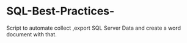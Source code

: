 # SQL-Best-Practices-
Script to automate  collect ,export SQL Server Data  and create a word document with that. 
